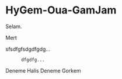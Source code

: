 # HyGem-Oua-GamJam



Selam.

Mert









sfsdfgfsdgdfgdg...

          dfgdfg...


Deneme Halis
Deneme Gorkem

